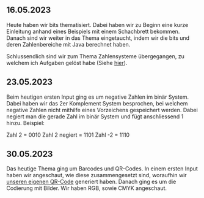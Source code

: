 ## 16.05.2023

Heute haben wir bits thematisiert. Dabei haben wir zu Beginn eine kurze Einleitung anhand eines Beispiels mit einem Schachbrett bekommen. Danach sind wir weiter in das Thema eingetaucht, indem wir die bits und deren Zahlenbereiche mit Java berechnet haben.

Schlussendlich sind wir zum Thema Zahlensysteme übergegangen, zu welchem ich Aufgaben gelöst habe (Siehe [hier](https://github.com/Michelstuder/m114/blob/main/Aufgaben/README.md)).

## 23.05.2023

Beim heutigen ersten Input ging es um negative Zahlen im binär System. Dabei haben wir das 2er Komplement System besprochen, bei welchem negative Zahlen nicht mithilfe eines Vorzeichens gespeichert werden. Dabei negiert man die gerade Zahl im binär System und fügt anschliessend 1 hinzu. Beispiel:

Zahl 2 = 0010
Zahl 2 negiert = 1101
Zahl -2 = 1110

## 30.05.2023

Das heutige Thema ging um Barcodes und QR-Codes. In einem ersten Input haben wir angeschaut, wie diese zusammengesetzt sind, woraufhin wir [unseren eigenen QR-Code](https://github.com/Michelstuder/m114/blob/main/Lernjournal/qr-code.png) generiert haben.
Danach ging es um die Codierung mit Bilder. Wir haben RGB, sowie CMYK angeschaut.
